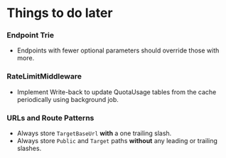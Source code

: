 # Things to do later

### Endpoint Trie
* Endpoints with fewer optional parameters should override those with more.

### RateLimitMiddleware
* Implement Write-back to update QuotaUsage tables from the cache periodically using background job.

### URLs and Route Patterns

* Always store `TargetBaseUrl` **with** a one trailing slash.
* Always store `Public` and `Target` paths **without** any leading or trailing slashes.